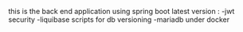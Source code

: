 this is the back end application using spring boot latest version : 
  -jwt security
  -liquibase scripts for db versioning
  -mariadb under docker

